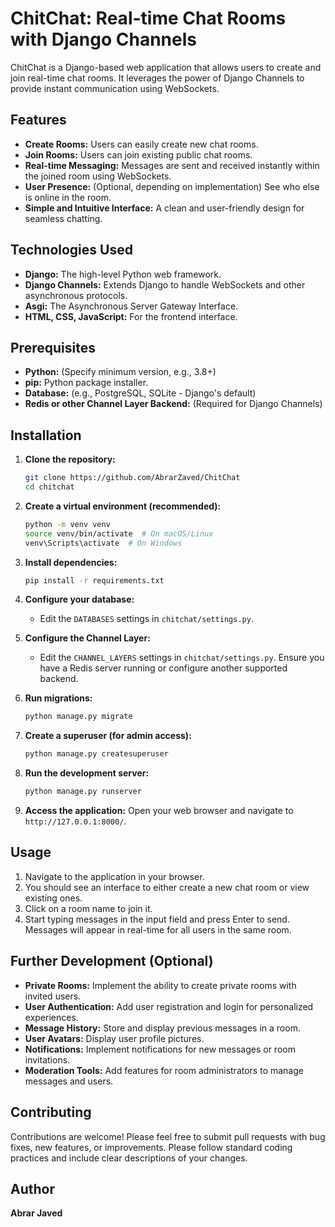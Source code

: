 # ChitChat: Real-time Chat Rooms with Django Channels

ChitChat is a Django-based web application that allows users to create and join real-time chat rooms. It leverages the power of Django Channels to provide instant communication using WebSockets.

## Features

* **Create Rooms:** Users can easily create new chat rooms.
* **Join Rooms:** Users can join existing public chat rooms.
* **Real-time Messaging:** Messages are sent and received instantly within the joined room using WebSockets.
* **User Presence:** (Optional, depending on implementation) See who else is online in the room.
* **Simple and Intuitive Interface:** A clean and user-friendly design for seamless chatting.

## Technologies Used

* **Django:** The high-level Python web framework.
* **Django Channels:** Extends Django to handle WebSockets and other asynchronous protocols.
* **Asgi:** The Asynchronous Server Gateway Interface.
* **HTML, CSS, JavaScript:** For the frontend interface.

## Prerequisites

* **Python:** (Specify minimum version, e.g., 3.8+)
* **pip:** Python package installer.
* **Database:** (e.g., PostgreSQL, SQLite - Django's default)
* **Redis or other Channel Layer Backend:** (Required for Django Channels)

## Installation

1.  **Clone the repository:**
    ```bash
    git clone https://github.com/AbrarZaved/ChitChat
    cd chitchat
    ```

2.  **Create a virtual environment (recommended):**
    ```bash
    python -m venv venv
    source venv/bin/activate  # On macOS/Linux
    venv\Scripts\activate  # On Windows
    ```

3.  **Install dependencies:**
    ```bash
    pip install -r requirements.txt
    ```

4.  **Configure your database:**
    * Edit the `DATABASES` settings in `chitchat/settings.py`.

5.  **Configure the Channel Layer:**
    * Edit the `CHANNEL_LAYERS` settings in `chitchat/settings.py`. Ensure you have a Redis server running or configure another supported backend.

6.  **Run migrations:**
    ```bash
    python manage.py migrate
    ```

7.  **Create a superuser (for admin access):**
    ```bash
    python manage.py createsuperuser
    ```

8.  **Run the development server:**
    ```bash
    python manage.py runserver
    ```


9. **Access the application:** Open your web browser and navigate to `http://127.0.0.1:8000/`.

## Usage

1.  Navigate to the application in your browser.
2.  You should see an interface to either create a new chat room or view existing ones.
3.  Click on a room name to join it.
4.  Start typing messages in the input field and press Enter to send. Messages will appear in real-time for all users in the same room.

## Further Development (Optional)

* **Private Rooms:** Implement the ability to create private rooms with invited users.
* **User Authentication:** Add user registration and login for personalized experiences.
* **Message History:** Store and display previous messages in a room.
* **User Avatars:** Display user profile pictures.
* **Notifications:** Implement notifications for new messages or room invitations.
* **Moderation Tools:** Add features for room administrators to manage messages and users.

## Contributing

Contributions are welcome! Please feel free to submit pull requests with bug fixes, new features, or improvements. Please follow standard coding practices and include clear descriptions of your changes.


## Author

**Abrar Javed**

